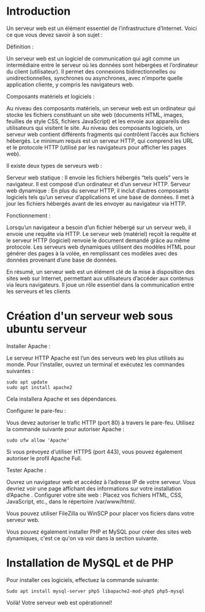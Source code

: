 # **Introduction**
Un serveur web est un élément essentiel de l’infrastructure d’Internet. Voici ce que vous devez savoir à son sujet :

Définition :

Un serveur web est un logiciel de communication qui agit comme un intermédiaire entre le serveur où les données sont hébergées et l’ordinateur du client (utilisateur).
Il permet des connexions bidirectionnelles ou unidirectionnelles, synchrones ou asynchrones, avec n’importe quelle application cliente, y compris les navigateurs web.

Composants matériels et logiciels :

Au niveau des composants matériels, un serveur web est un ordinateur qui stocke les fichiers constituant un site web (documents HTML, images, feuilles de style CSS, fichiers JavaScript) et les envoie aux appareils des utilisateurs qui visitent le site.
Au niveau des composants logiciels, un serveur web contient différents fragments qui contrôlent l’accès aux fichiers hébergés. Le minimum requis est un serveur HTTP, qui comprend les URL et le protocole HTTP (utilisé par les navigateurs pour afficher les pages web).

Il existe deux types de serveurs web :

Serveur web statique : Il envoie les fichiers hébergés “tels quels” vers le navigateur. Il est composé d’un ordinateur et d’un serveur HTTP.
Serveur web dynamique : En plus du serveur HTTP, il inclut d’autres composants logiciels tels qu’un serveur d’applications et une base de données. Il met à jour les fichiers hébergés avant de les envoyer au navigateur via HTTP.

Fonctionnement :

Lorsqu’un navigateur a besoin d’un fichier hébergé sur un serveur web, il envoie une requête via HTTP.
Le serveur web (matériel) reçoit la requête et le serveur HTTP (logiciel) renvoie le document demandé grâce au même protocole.
Les serveurs web dynamiques utilisent des modèles HTML pour générer des pages à la volée, en remplissant ces modèles avec des données provenant d’une base de données.

En résumé, un serveur web est un élément clé de la mise à disposition des sites web sur Internet, permettant aux utilisateurs d’accéder aux contenus via leurs navigateurs. Il joue un rôle essentiel dans la communication entre les serveurs et les clients


# **Création d'un serveur web sous ubuntu serveur**

Installer Apache :

Le serveur HTTP Apache est l’un des serveurs web les plus utilisés au monde. Pour l’installer, ouvrez un terminal et exécutez les commandes suivantes :

```
sudo apt update
sudo apt install apache2
```

Cela installera Apache et ses dépendances.

Configurer le pare-feu :

Vous devez autoriser le trafic HTTP (port 80) à travers le pare-feu. Utilisez la commande suivante pour autoriser Apache :

```
sudo ufw allow 'Apache'
```

Si vous prévoyez d’utiliser HTTPS (port 443), vous pouvez également autoriser le profil Apache Full.

Tester Apache :

Ouvrez un navigateur web et accédez à l’adresse IP de votre serveur. Vous devriez voir une page affichant des informations sur votre installation d’Apache
.
Configurer votre site web :
Placez vos fichiers HTML, CSS, JavaScript, etc., dans le répertoire /var/www/html/.

Vous pouvez utiliser FileZilla ou WinSCP pour placer vos ficiers dans votre serveur web.

Vous pouvez également installer PHP et MySQL pour créer des sites web dynamiques, c'est ce qu'on va voir dans la section suivante.

# **Installation de MySQL et de PHP**

Pour installer ces logiciels, effectuez la commande suivante:

```
Sudo apt install mysql-server php5 libapache2-mod-php5 php5-mysql
```

Voilà! Votre serveur web est opérationnel!